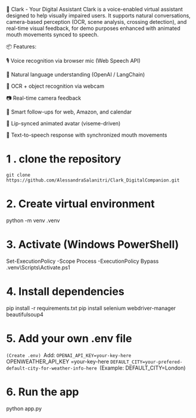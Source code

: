 🤖 Clark - Your Digital Assistant
Clark is a voice-enabled virtual assistant designed to help visually impaired users. It supports natural conversations, camera-based perception (OCR, scene analysis, crossing detection), and real-time visual feedback, for demo purposes enhanced with animated mouth movements synced to speech.

📦 Features:

🎙️ Voice recognition via browser mic (Web Speech API)

🧠 Natural language understanding (OpenAI / LangChain)

🧾 OCR + object recognition via webcam

📷 Real-time camera feedback

🛒 Smart follow-ups for web, Amazon, and calendar

👄 Lip-synced animated avatar (viseme-driven)

💬 Text-to-speech response with synchronized mouth movements


# 1 . clone the repository
    git clone https://github.com/AlessandraSalanitri/Clark_DigitalCompanion.git

# 2. Create virtual environment
python -m venv .venv

# 3. Activate (Windows PowerShell)
Set-ExecutionPolicy -Scope Process -ExecutionPolicy Bypass
.venv\Scripts\Activate.ps1

# 4. Install dependencies
pip install -r requirements.txt
pip install selenium webdriver-manager beautifulsoup4

# 5. Add your own .env file
`(Create .env)
`Add:
`OPENAI_API_KEY=your-key-here
`OPENWEATHER_API_KEY =your-key-here
`DEFAULT_CITY=your-prefered-default-city-for-weather-info-here
`(Example: DEFAULT_CITY=London)

# 6. Run the app
python app.py

